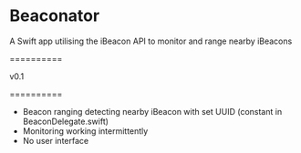Beaconator
==========

A Swift app utilising the iBeacon API to monitor and range nearby iBeacons

==========

v0.1

==========

 - Beacon ranging detecting nearby iBeacon with set UUID (constant in BeaconDelegate.swift)
 - Monitoring working intermittently
 - No user interface
